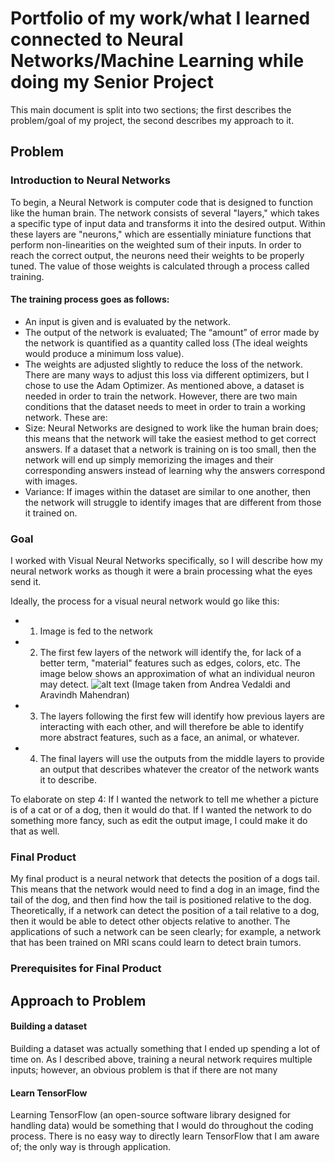 # Portfolio of my work/what I learned connected to Neural Networks/Machine Learning while doing my Senior Project
This main document is split into two sections; the first describes the problem/goal of my project, the second describes my approach to it.


## Problem
### Introduction to Neural Networks
To begin, a Neural Network is computer code that is designed to function like the human brain. The network consists of several "layers," which takes a specific type of input data and transforms it into the desired output. Within these layers are "neurons," which are essentially miniature functions that perform non-linearities on the weighted sum of their inputs. In order to reach the correct output, the neurons need their weights to be properly tuned. The value of those weights is calculated through a process called training. 
#### The training process goes as follows:
 * An input is given and is evaluated by the network.
 * The output of the network is evaluated; The “amount” of error made by the network is quantified as a quantity called loss (The ideal weights would produce a minimum loss value).
 * The weights are adjusted slightly to reduce the loss of the network. There are many ways to adjust this loss via different optimizers, but I chose to use the Adam Optimizer. 
As mentioned above, a dataset is needed in order to train the network. However, there are two main conditions that the dataset needs to meet in order to train a working network. These are:
 * Size: Neural Networks are designed to work like the human brain does; this means that the network will take the easiest method to get correct answers. If a dataset that a network is training on is too small, then the network will end up simply memorizing the images and their corresponding answers instead of learning why the answers correspond with images.
 * Variance: If images within the dataset are similar to one another, then the network will struggle to identify images that are different from those it trained on.


### Goal
I worked with Visual Neural Networks specifically, so I will describe how my neural network works as though it were a brain processing what the eyes send it.

Ideally, the process for a visual neural network would go like this:
* 1) Image is fed to the network
* 2) The first few layers of the network will identify the, for lack of a better term, "material" features such as edges, colors, etc. The image below shows an approximation of what an individual neuron may detect.
![alt text](http://cs231n.github.io/assets/cnnvis/filt1.jpeg) 
(Image taken from Andrea Vedaldi and Aravindh Mahendran)

* 3) The layers following the first few will identify how previous layers are interacting with each other, and will therefore be able to identify more abstract features, such as a face, an animal, or whatever.
* 4) The final layers will use the outputs from the middle layers to provide an output that describes whatever the creator of the network wants it to describe.

To elaborate on step 4: If I wanted the network to tell me whether a picture is of a cat or of a dog, then it would do that. If I wanted the network to do something more fancy, such as edit the output image, I could make it do that as well.



### Final Product
My final product is a neural network that detects the position of a dogs tail. This means that the network would need to find a dog in an image, find the tail of the dog, and then find how the tail is positioned relative to the dog. Theoretically, if a network can detect the position of a tail relative to a dog, then it would be able to detect other objects relative to another. The applications of such a network can be seen clearly; for example, a network that has been trained on MRI scans could learn to detect brain tumors. 

### Prerequisites for Final Product

## Approach to Problem

#### Building a dataset
Building a dataset was actually something that I ended up spending a lot of time on. As I described above, training a neural network requires multiple inputs; however, an obvious problem is that if there are not many 
#### Learn TensorFlow
Learning TensorFlow (an open-source software library designed for handling data) would be something that I would do throughout the coding process. There is no easy way to directly learn TensorFlow that I am aware of; the only way is through application.
